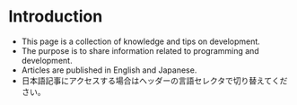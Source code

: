 # Introduction

- This page is a collection of knowledge and tips on development.
- The purpose is to share information related to programming and development.
- Articles are published in English and Japanese.
- 日本語記事にアクセスする場合はヘッダーの言語セレクタで切り替えてください。
